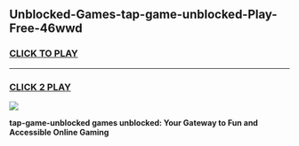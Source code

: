 
## Unblocked-Games-tap-game-unblocked-Play-Free-46wwd
<h3>
<a href="https://premium76.site?title=tap-game-unblocked&ref=19M">CLICK TO PLAY</a></h3>
<hr>

<h3>
<a href="https://premium76.site?title=tap-game-unblocked&ref=19M">CLICK 2 PLAY</a>
  
</h3>

<a href="https://premium76.site?title=tap-game-unblocked&ref=19M"><img src="https://clearcache.store/games.png"></a>


**tap-game-unblocked games unblocked: Your Gateway to Fun and Accessible Online Gaming**
